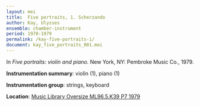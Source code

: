 ```yaml
---
layout: mei
title:  Five portraits, 1. Scherzando
author: Kay, Ulysses
ensemble: chamber-instrument
period: 1970-1979
permalink: /kay-five-portraits-i/
document: kay_five_portraits_001.mei
---
```


In *Five portraits: violin and piano.* New York, NY: Pembroke Music Co., 1979.

**Instrumentation summary**: violin (1), piano (1)

**Instrumentation group**: strings, keyboard

**Location**: <a href="https://tufts-primo.hosted.exlibrisgroup.com/permalink/f/bnf7qa/01TUN_ALMA21100935600003851" target="_blank">Music Library Oversize ML96.5.K39 P7 1979</a>
